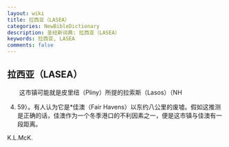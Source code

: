 ```yaml
---
layout: wiki
title: 拉西亚（LASEA）
categories: NewBibleDictionary
description: 圣经新词典: 拉西亚（LASEA）
keywords: 拉西亚, LASEA
comments: false
---
```


## 拉西亚（LASEA）

　　这市镇可能就是皮里纽（Pliny）所提的拉索斯（Lasos）（NH

4. 59）。有人认为它是*佳澳（Fair Havens）以东约八公里的废墟。假如这推测是正确的话，佳澳作为一个冬季港口的不利因素之一，便是这市镇与佳澳有一段距离。

K.L.McK.








